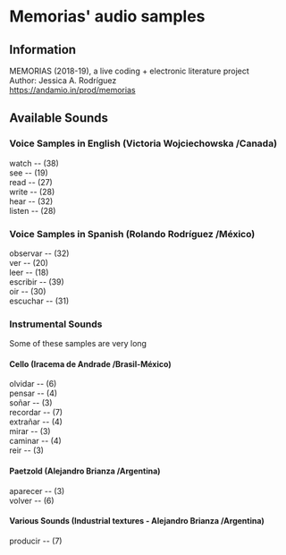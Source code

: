 # Memorias' audio samples

## Information <br/>

MEMORIAS (2018-19), a live coding + electronic literature project <br/>
Author: Jessica A. Rodríguez <br/>
https://andamio.in/prod/memorias <br/>

## Available Sounds <br/>

### Voice Samples in English (Victoria Wojciechowska /Canada) <br/>
watch -- (38) <br/>
see -- (19) <br/>
read -- (27) <br/>
write -- (28) <br/>
hear -- (32) <br/>
listen -- (28) <br/>

### Voice Samples in Spanish (Rolando Rodríguez /México) <br/>
observar -- (32) <br/>
ver -- (20) <br/>
leer -- (18) <br/>
escribir -- (39) <br/>
oir -- (30) <br/>
escuchar -- (31) <br/>

### Instrumental Sounds <br/>
Some of these samples are very long <br/>

#### Cello (Iracema de Andrade /Brasil-México) <br/>
olvidar -- (6) <br/>
pensar -- (4) <br/>
soñar -- (3) <br/>
recordar -- (7) <br/>
extrañar -- (4) <br/>
mirar -- (3) <br/>
caminar -- (4) <br/>
reir -- (3) <br/>

#### Paetzold (Alejandro Brianza /Argentina) <br/>
aparecer -- (3) <br/>
volver -- (6) <br/>

#### Various Sounds (Industrial textures - Alejandro Brianza /Argentina) <br/>
producir -- (7) <br/>
